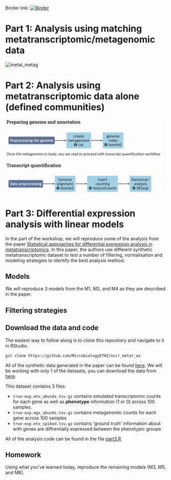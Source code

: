 
Binder link: [![Binder](http://mybinder.org/badge_logo.svg)](https://mybinder.org/v2/gh/MicrobiologyETHZ/nccr_metat_ws/HEAD)

# Part 1: Analysis using matching metatranscriptomic/metagenomic data 
![metat_metag](/images/metat_metag.png)

# Part 2: Analysis using metatranscriptomic data alone (defined communities) 
![metat_comm](/docs/images/metat_community.png)

# Part 3: Differential expression analysis with linear models

In the part of the workshop, we will reproduce some of the analysis from the paper [Statistical approaches for differential expression analysis in metatranscriptomics](https://doi.org/10.1093/bioinformatics/btab327). In this paper, the authors use different synthetic metatranscriptomic dataset to test a number of filtering, normalisation and modeling strategies to identify the best analysis method. 


## Models 

We will reproduce 3 models from the M1, M2, and M4 as they are described in the paper. 

## Filtering strategies



## Download the data and code

The easiest way to follow along is to clone this repository and navigate to it in RStudio.

```
git clone https://github.com/MicrobiologyETHZ/nccr_metat_ws
```

All of the synthetic data generated in the paper can be found [here](). We will be working with only 1 of the datasets, you can download the data from [here](../data/part3/true-exp/). 


This dataset contains 3 files:

- `true-exp.mtx_abunds.tsv.gz` contains simulated transcriptomic counts for each gene  as well as **phenotype** information (1 or 0) across 100 samples.
- `true-exp.mgx_abunds.tsv.gz` contains metagenomic counts for each gene across 100 samples
- `true-exp.mtx_spiked.tsv.gz` contains 'ground truth' information about with genes are diffrentially expressed between the phenotypic groups

All of the analysis code can be found in the file [part3.R](../code/part3.R).



## Homework

Using what you've learned today, reproduce the remaining models (M3, M5, and M6).

